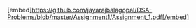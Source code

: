 [embed]https://github.com/jayarajbalagopal/DSA-Problems/blob/master/Assignment1/Assignment_1.pdf[/embed]
